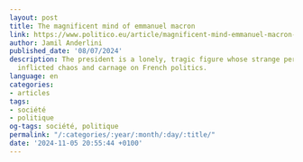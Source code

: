 ```yaml
---
layout: post
title: The magnificent mind of emmanuel macron
link: https://www.politico.eu/article/magnificent-mind-emmanuel-macron-france-legislative-election/
author: Jamil Anderlini
published_date: '08/07/2024'
description: The president is a lonely, tragic figure whose strange personality has
  inflicted chaos and carnage on French politics.
language: en
categories:
- articles
tags:
- société
- politique
og-tags: société, politique
permalink: "/:categories/:year/:month/:day/:title/"
date: '2024-11-05 20:55:44 +0100'
---
```

